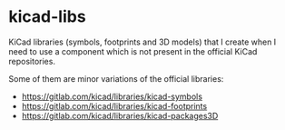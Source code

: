 # kicad-libs

KiCad libraries (symbols, footprints and 3D models) that I create when I need to use a component which is not present in the official KiCad repositories.

Some of them are minor variations of the official libraries:

* https://gitlab.com/kicad/libraries/kicad-symbols
* https://gitlab.com/kicad/libraries/kicad-footprints
* https://gitlab.com/kicad/libraries/kicad-packages3D
